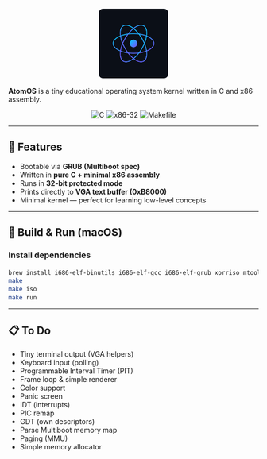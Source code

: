 <p align="center">
  <img src="logo.svg" width="140" alt="AtomOS logo">
</p>

**AtomOS** is a tiny educational operating system kernel written in C and x86 assembly.

<p align="center">
  <img src="https://img.shields.io/badge/language-C-blue?style=flat-square" alt="C">
  <img src="https://img.shields.io/badge/arch-x86--32-red?style=flat-square" alt="x86-32">
  <img src="https://img.shields.io/badge/build-Makefile-lightgrey?style=flat-square" alt="Makefile">
</p>

---

## 🚀 Features

- Bootable via **GRUB (Multiboot spec)**
- Written in **pure C + minimal x86 assembly**
- Runs in **32-bit protected mode**
- Prints directly to **VGA text buffer (0xB8000)**
- Minimal kernel — perfect for learning low-level concepts

---

## 🧰 Build & Run (macOS)

### Install dependencies

```bash
brew install i686-elf-binutils i686-elf-gcc i686-elf-grub xorriso mtools qemu
make
make iso
make run
```

---

## 📋 To Do

- Tiny terminal output (VGA helpers)
- Keyboard input (polling)
- Programmable Interval Timer (PIT)
- Frame loop & simple renderer
- Color support
- Panic screen
- IDT (interrupts)
- PIC remap
- GDT (own descriptors)
- Parse Multiboot memory map
- Paging (MMU)
- Simple memory allocator



